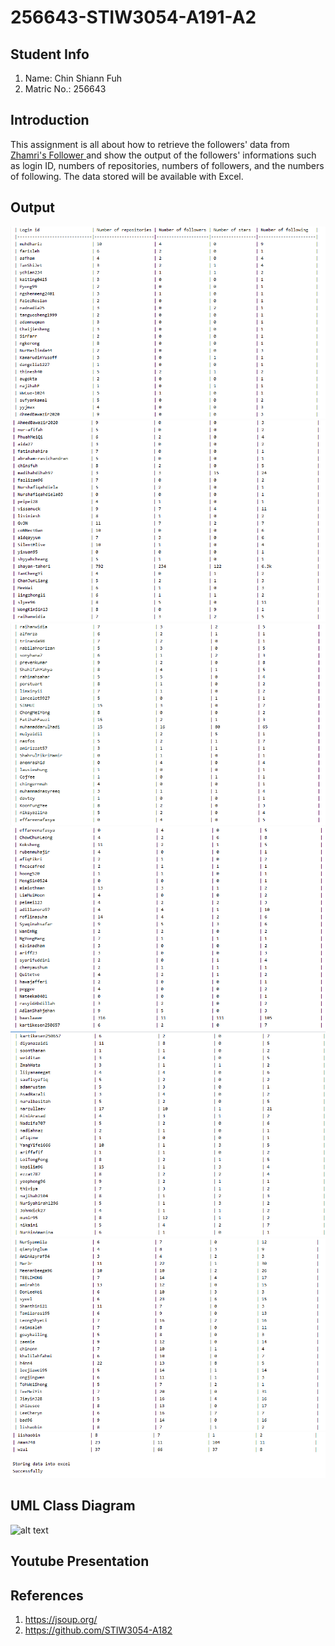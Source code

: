 # 256643-STIW3054-A191-A2
## Student Info
1. Name: Chin Shiann Fuh
2. Matric No.: 256643

## Introduction
This assignment is all about how to retrieve the followers' data from <a href="https://github.com/zhamri?tab=followers" target="_blank">Zhamri's Follower </a>and show the output of the followers' informations such as login ID, numbers of repositories, numbers of followers, and the numbers of following. The data stored will be available with Excel.

## Output
![alt text](https://github.com/chinsfuh/256643-STIW3054-A191-A2/blob/master/asg2rt/Capture1.PNG)
![alt text](https://github.com/chinsfuh/256643-STIW3054-A191-A2/blob/master/asg2rt/Capture2.PNG)
![alt text](https://github.com/chinsfuh/256643-STIW3054-A191-A2/blob/master/asg2rt/Capture3.PNG)
![alt text](https://github.com/chinsfuh/256643-STIW3054-A191-A2/blob/master/asg2rt/Capture4.PNG)
![alt text](https://github.com/chinsfuh/256643-STIW3054-A191-A2/blob/master/asg2rt/Capture5.PNG)
![alt text](https://github.com/chinsfuh/256643-STIW3054-A191-A2/blob/master/asg2rt/Capture6.PNG)
![alt text](https://github.com/chinsfuh/256643-STIW3054-A191-A2/blob/master/asg2rt/Capture7.PNG)

## UML Class Diagram
![alt text](.PNG)

## Youtube Presentation


## References
1. https://jsoup.org/
2. https://github.com/STIW3054-A182
